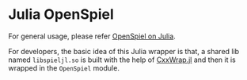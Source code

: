 # Julia OpenSpiel

For general usage, please refer
[OpenSpiel on Julia](https://openspiel.readthedocs.io/en/latest/julia.html).

For developers, the basic idea of this Julia wrapper is that, a shared lib named
`libspieljl.so` is built with the help of
[CxxWrap.jl](https://github.com/JuliaInterop/CxxWrap.jl) and then it is wrapped
in the `OpenSpiel` module.
